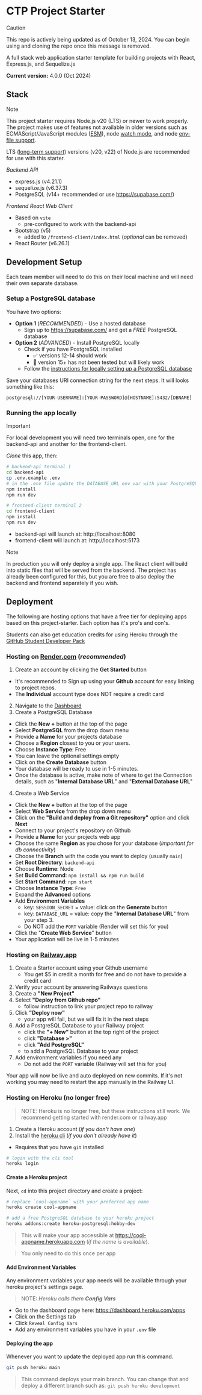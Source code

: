 # CTP Project Starter

> [!CAUTION]
> This repo is actively being updated as of October 13, 2024. You can begin using and cloning the repo once this message is removed.

A full stack web application starter template for building projects with React, Express.js, and Sequelize.js

**Current version:** 4.0.0 (Oct 2024)

## Stack

> [!NOTE]
> This project starter requires Node.js v20 (LTS) or newer to work properly. The project makes use of features not available in older versions such as ECMAScript/JavaScript modules ([ESM](https://nodejs.org/docs/latest-v20.x/api/esm.html)), node [watch mode](https://nodejs.org/docs/latest-v20.x/api/cli.html#--watch), and node [env-file support](https://nodejs.org/docs/latest-v20.x/api/cli.html#--env-fileconfig).
>
> LTS ([long-term support](https://nodejs.org/en/about/previous-releases#nodejs-releases)) versions (v20, v22) of Node.js are recommended for use with this starter.

_Backend API_

- express.js (v4.21.1)
- sequelize.js (v6.37.3)
- PostgreSQL (v14+ recommended or use https://supabase.com/)

_Frontend React Web Client_

- Based on `vite`
  - pre-configured to work with the backend-api
- Bootstrap (v5)
  - added to `/frontend-client/index.html` (_optional_ can be removed)
- React Router (v6.26.1)

## Development Setup

Each team member will need to do this on their local machine and will need their own separate database.

### Setup a PostgreSQL database

You have two options:

- **Option 1** (_RECOMMENDED_) - Use a hosted database
  - Sign up to https://supabase.com/ and get a _FREE_ PostgreSQL database
- **Option 2** (_ADVANCED_) - Install PostgreSQL locally
  - Check if you have PostgreSQL installed
    - ✅ versions 12-14 should work
    - 🚫 version 15+ has not been tested but will likely work
  - Follow the [instructions for locally setting up a PostgreSQL database](./_docs/local-postgresql.md)

Save your databases URI connection string for the next steps. It will looks something like this:

`postgresql://[YOUR-USERNAME]:[YOUR-PASSWORD]@[HOSTNAME]:5432/[DBNAME]`

### Running the app locally

> [!IMPORTANT]
> For local development you will need two terminals open, one for the backend-api and another for the frontend-client.

_Clone_ this app, then:

```bash
# backend-api terminal 1
cd backend-api
cp .env.example .env
# in the .env file update the DATABASE_URL env var with your PostgreSQL connection string
npm install
npm run dev
```

```bash
# frontend-client terminal 2
cd frontend-client
npm install
npm run dev
```

- backend-api will launch at: http://localhost:8080
- frontend-client will launch at: http://localhost:5173

> [!NOTE]
> In production you will only deploy a single app. The React client will build into static files that will be served from the backend. The project has already been configured for this, but you are free to also deploy the backend and frontend separately if you wish.

## Deployment

The following are hosting options that have a free tier for deploying apps based on this project-starter. Each option has it's pro's and con's.

Students can also get education credits for using Heroku through the [GitHub Student Developer Pack](https://education.github.com/pack)

### Hosting on [Render.com](https://render.com/) (_recommended_)

1. Create an account by clicking the **Get Started** button

- It's recommended to Sign up using your **Github** account for easy linking to project repos.
- The **Individual** account type does NOT require a credit card

2. Navigate to the [Dashboard](https://dashboard.render.com/)
3. Create a PostgreSQL Database

- Click the **New +** button at the top of the page
- Select **PostgreSQL** from the drop down menu
- Provide a **Name** for your projects database
- Choose a **Region** closest to you or your users.
- Choose **Instance Type**: Free
- You can leave the optional settings empty
- Click on the **Create Database** button
- Your database will be ready to use in 1-5 minutes.
- Once the database is active, make note of where to get the Connection details, such as "**Internal Database URL**" and "**External Database URL**"

4. Create a Web Service

- Click the **New +** button at the top of the page
- Select **Web Service** from the drop down menu
- Click on the **"Build and deploy from a Git repository"** option and click **Next**
- Connect to your project's repository on Github
- Provide a **Name** for your projects web app
- Choose the same **Region** as you chose for your database (_important for db connectivity_)
- Choose the **Branch** with the code you want to deploy (usually `main`)
- Set **Root Directory**: `backend-api`
- Choose **Runtime**: Node
- Set **Build Command**: `npm install && npm run build`
- Set **Start Command**: `npm start`
- Choose **Instance Type**: `Free`
- Expand the **Advanced** options
- Add **Environment Variables**
  - key: `SESSION_SECRET` = value: click on the **Generate** button
  - key: `DATABASE_URL` = value: copy the "**Internal Database URL**" from your step 3.
  * Do NOT add the `PORT` variable (Render will set this for you)
- Click the "**Create Web Service**" button
- Your application will be live in 1-5 minutes

### Hosting on [Railway.app](https://railway.app/)

1. Create a Starter account using your Github username
   - You get $5 in credit a month for free and do not have to provide a credit card
2. Verify your account by answering Railways questions
3. Create a **"New Project"**
4. Select **"Deploy from Github repo"**
   - follow instruction to link your project repo to railway
5. Click **"Deploy now"**
   - your app will fail, but we will fix it in the next steps
6. Add a PostgreSQL Database to your Railway project
   - click the **"+ New"** button at the top right of the project
   - click **"Database >"**
   - click **"Add PostgreSQL"**
   - to add a PostgreSQL Database to your project
7. Add environment variables if you need any
   - Do not add the `PORT` variable (Railway will set this for you)

Your app will now be live and auto deployed on new commits. If it's not working you may need to restart the app manually in the Railway UI.

### Hosting on Heroku (no longer free)

> NOTE: Heroku is no longer free, but these instructions still work. We recommend getting started with render.com or railway.app

1. Create a Heroku account (_if you don't have one_)
2. Install the [heroku cli](https://devcenter.heroku.com/articles/heroku-cli#download-and-install) (_if you don't already have it_)

- Requires that you have `git` installed

```bash
# login with the cli tool
heroku login
```

#### Create a Heroku project

Next, `cd` into this project directory and create a project:

```bash
# replace `cool-appname` with your preferred app name
heroku create cool-appname

# add a free PostgreSQL database to your heroku project
heroku addons:create heroku-postgresql:hobby-dev
```

> This will make your app accessible at https://cool-appname.herokuapp.com (_if the name is available_).

> You only need to do this once per app

#### Add Environment Variables

Any environment variables your app needs will be available through your heroku project's settings page.

> NOTE: _Heroku calls them **Config Vars**_

- Go to the dashboard page here: https://dashboard.heroku.com/apps
- Click on the Settings tab
- Click `Reveal Config Vars`
- Add any environment variables you have in your `.env` file

#### Deploying the app

Whenever you want to update the deployed app run this command.

```bash
git push heroku main
```

> This command deploys your main branch. You can change that and deploy a different branch such as: `git push heroku development`
